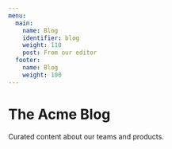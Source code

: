 ```yaml
---
menu:
  main:
    name: Blog
    identifier: blog
    weight: 110
    post: From our editor
  footer:
    name: Blog
    weight: 100
---
```


The Acme Blog
==============

Curated content about our teams and products.
